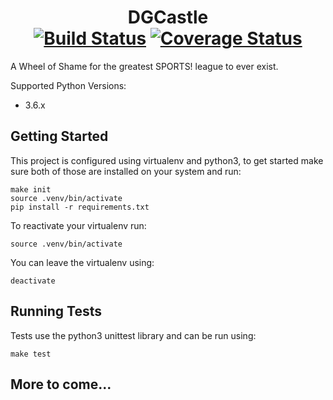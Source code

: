 # <div style="text-align: center">DGCastle<br/>[![Build Status](https://travis-ci.org/eprouty/dgcastle.svg?branch=master)](https://travis-ci.org/eprouty/dgcastle)  [![Coverage Status](https://coveralls.io/repos/github/eprouty/dgcastle/badge.svg?branch=master)](https://coveralls.io/github/eprouty/dgcastle?branch=master)</div>

A Wheel of Shame for the greatest SPORTS! league to ever exist.

Supported Python Versions:
* 3.6.x

## Getting Started

This project is configured using virtualenv and python3, to get started make sure both of those are installed on your system and run:

```
make init
source .venv/bin/activate
pip install -r requirements.txt
```

To reactivate your virtualenv run:

`source .venv/bin/activate`

You can leave the virtualenv using:

`deactivate`

## Running Tests

Tests use the python3 unittest library and can be run using:

`make test`

## More to come...
